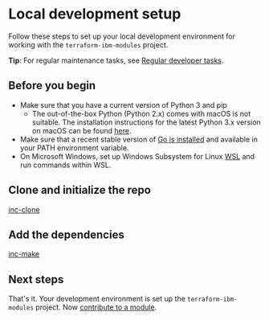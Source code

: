 # Local development setup

Follow these steps to set up your local development environment for working with the `terraform-ibm-modules` project.

**Tip**: For regular maintenance tasks, see [Regular developer tasks](dev-maintenance.md).

## Before you begin

- Make sure that you have a current version of Python 3 and pip
  - The out-of-the-box Python (Python 2.x) comes with macOS is not suitable. The installation instructions for the latest Python 3.x version on macOS can be found [here](python3-mac-installation.md).
- Make sure that a recent stable version of [Go is installed](https://go.dev/doc/install) and available in your PATH environment variable.
- On Microsoft Windows, set up Windows Subsystem for Linux [WSL](https://ubuntu.com/wsl) and run commands within WSL.

## Clone and initialize the repo

[inc-clone](inc-clone.md ':include')

## Add the dependencies

[inc-make](inc-make.md ':include')

## Next steps

That's it. Your development environment is set up the `terraform-ibm-modules` project. Now [contribute to a module](contribute-module.md).
